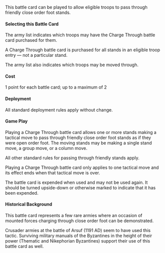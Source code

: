 This battle card can be played to allow eligible troops to pass through friendly close order foot stands.

#### Selecting this Battle Card
The army list indicates which troops may have the Charge Through battle card purchased for them.

A Charge Through battle card is purchased for all stands in an eligible troop entry — not a particular stand.

The army list also indicates which troops may be moved through.

#### Cost
1 point for each battle card; up to a maximum of 2

#### Deployment
All standard deployment rules apply without change.

#### Game Play
Playing a Charge Through battle card allows one or more stands making a tactical move to pass through friendly close order foot stands as if they were 
open order foot. The moving stands may be making a single stand move, a group move, or a column move.

All other standard rules for passing through friendly stands apply.

Playing a Charge Through battle card only applies to one tactical move and its effect ends when that tactical move is over.

The battle card is expended when used and may not be used again. It should be turned upside-down or otherwise marked to indicate that it has been expended.

#### Historical Background
This battle card represents a few rare armies where an occasion of mounted forces charging through close order foot can be demonstrated.

Crusader armies at the battle of Arsuf (1191 AD) seem to have used this tactic.  Surviving military manuals of the Byzantines in the height of their power 
(Thematic and Nikephorian Byzantines) support their use of this battle card as well.
